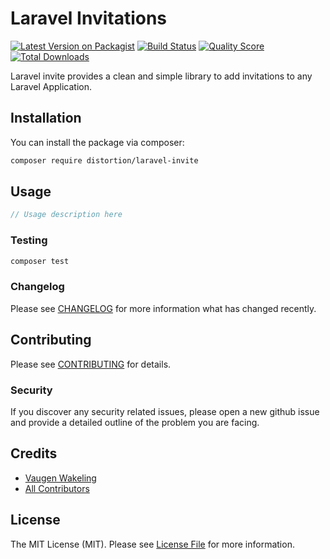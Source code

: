 # Laravel Invitations

[![Latest Version on Packagist](https://img.shields.io/packagist/v/distortion/laravel-invite.svg?style=flat-square)](https://packagist.org/packages/distortion/laravel-invite)
[![Build Status](https://img.shields.io/travis/distortion/laravel-invite/master.svg?style=flat-square)](https://travis-ci.org/distortion/laravel-invite)
[![Quality Score](https://img.shields.io/scrutinizer/g/distortion/laravel-invite.svg?style=flat-square)](https://scrutinizer-ci.com/g/distortion/laravel-invite)
[![Total Downloads](https://img.shields.io/packagist/dt/distortion/laravel-invite.svg?style=flat-square)](https://packagist.org/packages/distortion/laravel-invite)

Laravel invite provides a clean and simple library to add invitations to any Laravel Application.

## Installation

You can install the package via composer:

```bash
composer require distortion/laravel-invite
```

## Usage

``` php
// Usage description here
```

### Testing

``` bash
composer test
```

### Changelog

Please see [CHANGELOG](CHANGELOG.md) for more information what has changed recently.

## Contributing

Please see [CONTRIBUTING](CONTRIBUTING.md) for details.

### Security

If you discover any security related issues, please open a new github issue and provide a detailed outline of the problem you are facing.

## Credits

- [Vaugen Wakeling](https://github.com/vaugenwake)
- [All Contributors](../../contributors)

## License

The MIT License (MIT). Please see [License File](LICENSE.md) for more information.
